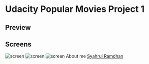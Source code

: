 # Udacity Popular Movies Project 1
## Preview
## Screens

![screen](https://www.syahrulright.com/wp-content/uploads/2017/07/20170714_2034421.png)
![screen](https://www.syahrulright.com/wp-content/uploads/2017/07/20170714_2034051.png)
![screen](https://www.syahrulright.com/wp-content/uploads/2017/07/20170714_2033311.png)
About me <a href="https://www.syahrulright.com/">Syahrul Ramdhan</a>
